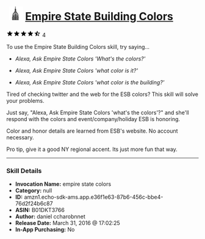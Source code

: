 # &nbsp;<img src="skill_icon" alt="Empire State Building Colors icon" width="36"> [Empire State Building Colors](http://alexa.amazon.com/#skills/amzn1.echo-sdk-ams.app.e36f1e63-87b6-456c-bbe4-76d2f24b6c87)
![4.5 stars](../../images/ic_star_black_18dp_1x.png)![4.5 stars](../../images/ic_star_black_18dp_1x.png)![4.5 stars](../../images/ic_star_black_18dp_1x.png)![4.5 stars](../../images/ic_star_black_18dp_1x.png)![4.5 stars](../../images/ic_star_half_black_18dp_1x.png) 4

To use the Empire State Building Colors skill, try saying...

* *Alexa, Ask Empire State Colors 'What's the colors?'*

* *Alexa, Ask Empire State Colors 'what color is it?'*

* *Alexa, Ask Empire State Colors 'what color is the building?'*

Tired of checking twitter and the web for the ESB colors? This skill will solve your problems. 

Just say, "Alexa, Ask Empire State Colors 'what's the colors'?" and she'll respond with the colors and event/company/holiday ESB is honoring.

Color and honor details are learned from ESB's website. No account necessary.

Pro tip, give it a good NY regional accent. Its just more fun that way.

***

### Skill Details

* **Invocation Name:** empire state colors
* **Category:** null
* **ID:** amzn1.echo-sdk-ams.app.e36f1e63-87b6-456c-bbe4-76d2f24b6c87
* **ASIN:** B01DKT3766
* **Author:** daniel ccharobnnet
* **Release Date:** March 31, 2016 @ 17:02:25
* **In-App Purchasing:** No
